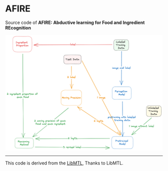 # AFIRE
Source code of **AFIRE: Abductive learning for Food and Ingredient REcognition**

![Code structure of AFIRE](afire.png "Code structure of AFIRE")


----
This code is derived from the [LibMTL](https://github.com/median-research-group/LibMTL), Thanks to LibMTL.